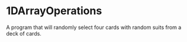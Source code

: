 # 1DArrayOperations
A program that will randomly select four cards with random suits from a deck of cards.

